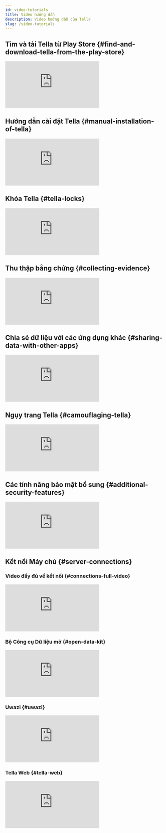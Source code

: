 ```yaml
---
id: video-tutorials
title: Video hướng dẫn
description: Video hướng dẫn của Tella
slug: /video-tutorials
---
```


## Tìm và tải Tella từ Play Store {#find-and-download-tella-from-the-play-store}
<div class="video-tutorial video-tutorial-vertical">
    <iframe src="https://player.vimeo.com/video/817029481?h=9a50648a2a&amp;badge=0&amp;autopause=0&amp;player_id=0&amp;app_id=58479" frameborder="0" allow="autoplay; fullscreen; picture-in-picture" allowfullscreen title="Find and download Tella from the Play Store"></iframe>
</div>


## Hướng dẫn cài đặt Tella {#manual-installation-of-tella}

<div class="video-tutorial video-tutorial-vertical">
    <iframe src="https://player.vimeo.com/video/817029578?h=43ad169035&amp;badge=0&amp;autopause=0&amp;player_id=0&amp;app_id=58479" frameborder="0" allow="autoplay; fullscreen; picture-in-picture" allowfullscreen title="Manual installation of Tella"></iframe>
</div>

## Khóa Tella {#tella-locks}

<div class="video-tutorial video-tutorial-vertical">
    <iframe src="https://player.vimeo.com/video/817029634?h=3ab7fbfb6f&amp;badge=0&amp;autopause=0&amp;player_id=0&amp;app_id=58479" frameborder="0" allow="autoplay; fullscreen; picture-in-picture" allowfullscreen title="Tella Locks"></iframe>
</div>

## Thu thập bằng chứng {#collecting-evidence}

<div class="video-tutorial video-tutorial-vertical">
    <iframe src="https://player.vimeo.com/video/817029720?h=c32c8c1b6b&amp;badge=0&amp;autopause=0&amp;player_id=0&amp;app_id=58479" frameborder="0" allow="autoplay; fullscreen; picture-in-picture" allowfullscreen title="Collecting evidence"></iframe>
</div>

## Chia sẻ dữ liệu với các ứng dụng khác {#sharing-data-with-other-apps}

<div class="video-tutorial video-tutorial-vertical">
    <iframe src="https://player.vimeo.com/video/817029784?h=9e93d86356&amp;badge=0&amp;autopause=0&amp;player_id=0&amp;app_id=58479" frameborder="0" allow="autoplay; fullscreen; picture-in-picture" allowfullscreen title="Sharing data with other apps"></iframe>
</div>

## Ngụy trang Tella {#camouflaging-tella}

<div class="video-tutorial video-tutorial-vertical">
    <iframe src="https://player.vimeo.com/video/817029855?h=577e373adb&amp;badge=0&amp;autopause=0&amp;player_id=0&amp;app_id=58479" frameborder="0" allow="autoplay; fullscreen; picture-in-picture" allowfullscreen title="Camouflaging Tella"></iframe>
</div>

## Các tính năng bảo mật bổ sung {#additional-security-features}

<div class="video-tutorial video-tutorial-vertical">
    <iframe src="https://player.vimeo.com/video/817030618?h=5f2269c6af&amp;badge=0&amp;autopause=0&amp;player_id=0&amp;app_id=58479" frameborder="0" allow="autoplay; fullscreen; picture-in-picture" allowfullscreen title="Additional security features"></iframe>
</div>

## Kết nối Máy chủ {#server-connections}

### Video đầy đủ về kết nối {#connections-full-video}
<div class="video-tutorial video-tutorial-landscape">
    <iframe src="https://player.vimeo.com/video/823194383?h=2e40ccc951&amp;badge=0&amp;autopause=0&amp;player_id=0&amp;app_id=58479" frameborder="0" allow="autoplay; fullscreen; picture-in-picture" allowfullscreen  title="Connections - Full video"></iframe>
</div>


### Bộ Công cụ Dữ liệu mở {#open-data-kit}
<div class="video-tutorial video-tutorial-vertical">
    <iframe src="https://player.vimeo.com/video/817030533?h=8e0cfee806&amp;badge=0&amp;autopause=0&amp;player_id=0&amp;app_id=58479" frameborder="0" allow="autoplay; fullscreen; picture-in-picture" allowfullscreen title="Server connections - Open Data Kit"></iframe>
</div>


### Uwazi {#uwazi}
<div class="video-tutorial video-tutorial-vertical">
    <iframe src="https://player.vimeo.com/video/817030804?h=7d6d411314&amp;badge=0&amp;autopause=0&amp;player_id=0&amp;app_id=58479" frameborder="0" allow="autoplay; fullscreen; picture-in-picture" allowfullscreen title="Server connections - Uwazi"></iframe>
</div>

### Tella Web {#tella-web}
<div class="video-tutorial video-tutorial-vertical">
    <iframe src="https://player.vimeo.com/video/817030882?h=e132b3acba&amp;badge=0&amp;autopause=0&amp;player_id=0&amp;app_id=58479" frameborder="0" allow="autoplay; fullscreen; picture-in-picture" allowfullscreen title="Server connections - Tella Web"></iframe>
</div>












